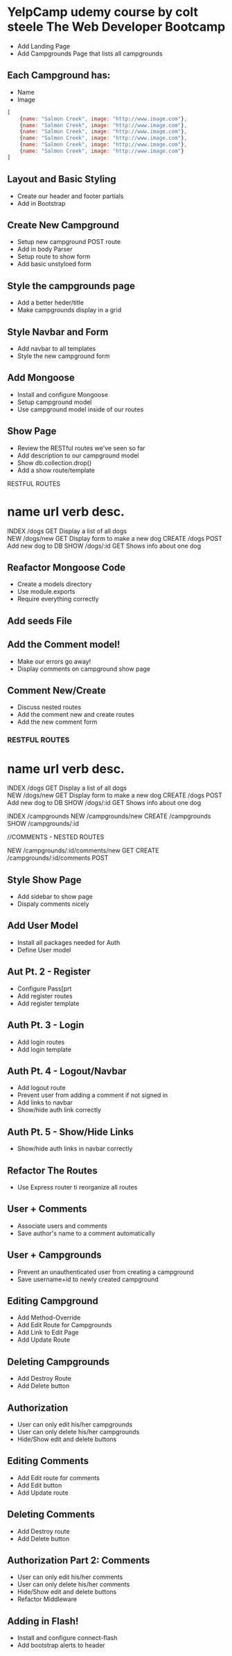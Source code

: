# YelpCamp udemy course by colt steele The Web Developer Bootcamp

* Add Landing Page
* Add Campgrounds Page that lists all campgrounds

## Each Campground has:

* Name
* Image

```js
[
    {name: "Salmon Creek", image: "http://www.image.com"},
    {name: "Salmon Creek", image: "http://www.image.com"},
    {name: "Salmon Creek", image: "http://www.image.com"},
    {name: "Salmon Creek", image: "http://www.image.com"},
    {name: "Salmon Creek", image: "http://www.image.com"},
    {name: "Salmon Creek", image: "http://www.image.com"}
]
```

## Layout and Basic Styling

* Create our header and footer partials
* Add in Bootstrap

## Create New Campground

* Setup new campground POST route
* Add in body Parser
* Setup route to show form
* Add basic unstyloed form

## Style the campgrounds page

* Add a better heder/title
* Make campgrounds display in a grid

## Style Navbar and Form

* Add navbar to all templates
* Style the new campground form

## Add Mongoose
* Install and configure Mongoose
* Setup campground model
* Use campground model inside of our routes

## Show Page
* Review the RESTful routes we've seen so far
* Add description to our campground model
* Show db.collection.drop()
* Add a show route/template

RESTFUL ROUTES

name        url         verb    desc.
============================================================
INDEX       /dogs       GET     Display a list of all dogs   
NEW         /dogs/new   GET     Display form to make a new dog
CREATE      /dogs       POST    Add new dog to DB
SHOW        /dogs/:id   GET     Shows info about one dog


## Reafactor Mongoose Code
* Create a models directory
* Use module.exports
* Require everything correctly

## Add seeds File

## Add the Comment model!
* Make our errors go away!
* Display comments on campground show page

## Comment New/Create
* Discuss nested routes
* Add the comment new and create routes
* Add the new comment form

### RESTFUL ROUTES

name        url         verb    desc.
============================================================
INDEX       /dogs       GET     Display a list of all dogs   
NEW         /dogs/new   GET     Display form to make a new dog
CREATE      /dogs       POST    Add new dog to DB
SHOW        /dogs/:id   GET     Shows info about one dog

INDEX       /campgrounds
NEW         /campgrounds/new
CREATE      /campgrounds
SHOW        /campgrounds/:id

//COMMENTS - NESTED ROUTES

NEW         /campgrounds/:id/comments/new   GET
CREATE      /campgrounds/:id/comments       POST

## Style Show Page
* Add sidebar to show page
* Dispaly comments nicely

## Add User Model
* Install all packages needed for Auth
* Define User model

## Aut Pt. 2 - Register
* Configure Pass[prt
* Add register routes
* Add register template

## Auth Pt. 3 - Login
* Add login routes
* Add login template

## Auth Pt. 4 - Logout/Navbar
* Add logout route
* Prevent user from adding a comment if not signed in
* Add links to navbar
* Show/hide auth link correctly

## Auth Pt. 5 - Show/Hide Links
* Show/hide auth links in navbar correctly

## Refactor The Routes
* Use Express router ti reorganize all routes

## User + Comments
* Associate users and comments
* Save author's name to a comment automatically

## User + Campgrounds
* Prevent an unauthenticated user from creating a campground
* Save username+id to newly created campground

## Editing Campground
* Add Method-Override
* Add Edit Route for Campgrounds
* Add Link to Edit Page
* Add Update Route

## Deleting Campgrounds
* Add Destroy Route
* Add Delete button

## Authorization
* User can only edit his/her campgrounds
* User can only delete his/her campgrounds
* Hide/Show edit and delete buttons

## Editing Comments
* Add Edit route for comments
* Add Edit button
* Add Update route

## Deleting Comments
* Add Destroy route
* Add Delete button

## Authorization Part 2: Comments
* User can only edit his/her comments
* User can only delete his/her comments
* Hide/Show edit and delete buttons
* Refactor Middleware

## Adding in Flash!
* Install and configure connect-flash
* Add bootstrap alerts to header